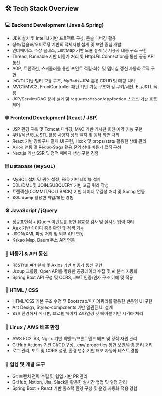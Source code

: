 ## 🛠️ Tech Stack Overview

### 💻 Backend Development (Java & Spring)
- JDK 설치 및 IntelliJ 기반 프로젝트 구성, 콘솔 디버깅 활용
- 상속/캡슐화/오버로딩 기반의 객체지향 설계 및 보안 중심 개발
- 인터페이스, 추상 클래스, List/Map 기반 모듈 설계 및 사용자 대응 구조 구현
- Thread, Runnable 기반 비동기 처리 및 HttpURLConnection을 통한 공공 API 통신
- AOP, 트랜잭션, 스케줄러를 통한 포인트 적립·회수 및 멤버십 갱신 자동화 로직 구현
- IoC/DI 기반 멀티 모듈 구조, MyBatis+JPA 혼용 CRUD 및 매핑 처리
- MVC1/MVC2, FrontController 패턴 기반 기능 구조화 및 쿠키/세션, EL/JSTL 적용
- JSP/Servlet/DAO 분리 설계 및 request/session/application 스코프 기반 흐름 제어

### 🌐 Frontend Development (React / JSP)
- JSP 환경 구축 및 Tomcat 디버깅, MVC 기반 게시판·회원·예약 기능 구현
- 쿠키/세션/EL/JSTL 활용 사용자 상태 유지 및 동적 화면 처리
- React 기반 장바구니·결제 UI 구현, Hook 및 props/state 활용한 상태 관리
- Axios 연동 및 Redux-Saga 활용 전역 상태·비동기 로직 구성
- Next.js 기반 SSR 및 정적 페이지 생성 구현 경험

### 🗄️ Database (MySQL)
- MySQL 설치 및 권한 설정, ERD 기반 테이블 설계
- DDL/DML 및 JOIN/SUBQUERY 기반 고급 쿼리 작성
- 트랜잭션(COMMIT/ROLLBACK) 기반 데이터 무결성 처리 및 Spring 연동
- SQL dump 활용한 백업/복원 경험

### ⚙️ JavaScript / jQuery
- 정규표현식 + jQuery 이벤트를 통한 유효성 검사 및 실시간 입력 처리
- Ajax 기반 아이디 중복 확인 및 검색 기능
- JSON/XML 파싱 처리 및 외부 API 연동
- Kakao Map, Daum 주소 API 연동

### 🔁 비동기 & API 통신
- RESTful API 설계 및 Axios 기반 비동기 통신 구현
- Jsoup 크롤링, Open API를 활용한 공공데이터 수집 및 AI 분석 자동화
- Spring Boot API 구성 및 CORS, JWT 인증/인가 구조 이해 및 적용

### 🎨 HTML / CSS
- HTML/CSS 기본 구조 수정 및 Bootstrap/미디어쿼리를 활용한 반응형 UI 구현
- Ant Design, Styled-components 기반 일관된 UI 설계
- SSR 환경에서 게시판, 프로필 페이지 스타일링 및 테이블 기반 시각화 처리

### 🐧 Linux / AWS 배포 환경
- AWS EC2, S3, Nginx 기반 백엔드/프론트엔드 배포 및 정적 자원 관리
- GitHub Actions 기반 CI/CD 구성, .env/.properties 통한 보안/환경 분리 처리
- 로그 관리, 포트 및 CORS 설정, 환경 변수 기반 배포 자동화 테스트 경험

### 🤝 협업 및 개발 도구
- Git 브랜치 전략 수립 및 협업 기반 PR 관리
- GitHub, Notion, Jira, Slack을 활용한 실시간 협업 및 일정 관리
- Spring Boot + React 기반 풀스택 환경 구성 및 운영 자동화 적용 경험
